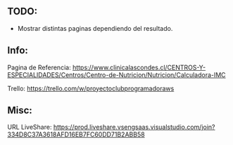 
## TODO:

- Mostrar distintas paginas dependiendo del resultado.


## Info:

Pagina de Referencia: https://www.clinicalascondes.cl/CENTROS-Y-ESPECIALIDADES/Centros/Centro-de-Nutricion/Nutricion/Calculadora-IMC

Trello: https://trello.com/w/proyectoclubprogramadoraws

## Misc:

URL LiveShare: https://prod.liveshare.vsengsaas.visualstudio.com/join?334D8C37A3618AFD16EB7FC60DD71B2ABB58

